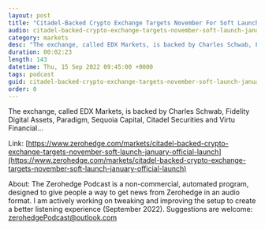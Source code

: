 ```yaml
---
layout: post
title: "Citadel-Backed Crypto Exchange Targets November For Soft Launch, January For Official Launch"
audio: citadel-backed-crypto-exchange-targets-november-soft-launch-january-official-launch-0
category: markets
desc: "The exchange, called EDX Markets, is backed by Charles Schwab, Fidelity Digital Assets, Paradigm, Sequoia Capital, Citadel Securities and Virtu Financial..."
duration: 00:02:23
length: 143
datetime: Thu, 15 Sep 2022 09:45:00 +0000
tags: podcast
guid: citadel-backed-crypto-exchange-targets-november-soft-launch-january-official-launch-0
order: 0
---
```

The exchange, called EDX Markets, is backed by Charles Schwab, Fidelity Digital Assets, Paradigm, Sequoia Capital, Citadel Securities and Virtu Financial...

Link: [https://www.zerohedge.com/markets/citadel-backed-crypto-exchange-targets-november-soft-launch-january-official-launch](https://www.zerohedge.com/markets/citadel-backed-crypto-exchange-targets-november-soft-launch-january-official-launch)

About: The Zerohedge Podcast is a non-commercial, automated program, designed to give people a way to get news from Zerohedge in an audio format.  I am actively working on tweaking and improving the setup to create a better listening experience (September 2022).  Suggestions are welcome: [zerohedgePodcast@outlook.com](mailto:zerohedgePodcast@outlook.com)